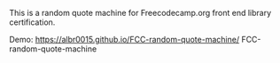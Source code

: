 This is a random quote machine for Freecodecamp.org 
front end library certification. 

Demo: https://albr0015.github.io/FCC-random-quote-machine/ FCC-random-quote-machine
